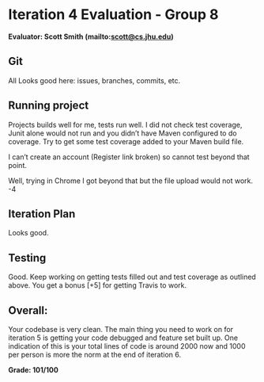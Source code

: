 # Iteration 4 Evaluation - Group 8

**Evaluator: Scott Smith (mailto:scott@cs.jhu.edu)**

## Git

All Looks good here: issues, branches, commits, etc.

## Running project

Projects builds well for me, tests run well.  I did not check test coverage, Junit alone would not run and you didn’t have Maven configured to do coverage.  Try to get some test coverage added to your Maven build file.

I can’t create an account (Register link broken) so cannot test beyond that point.

Well, trying in Chrome I got beyond that but the file upload would not work. -4


## Iteration Plan

Looks good.

## Testing

Good.  Keep working on getting tests filled out and test coverage as outlined above. You get a bonus [+5] for getting Travis to work.

## Overall:

Your codebase is very clean.  The main thing you need to work on for iteration 5 is getting your code debugged and feature set built up.  One indication of this is your total lines of code is around 2000 now and 1000 per person is more the norm at the end of iteration 6.

**Grade: 101/100**




